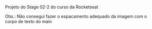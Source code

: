 Projeto do Stage 02-2 do curso da Rocketseat

Obs.: Não consegui fazer o espacamento adequado da imagem com o corpo de texto do main
